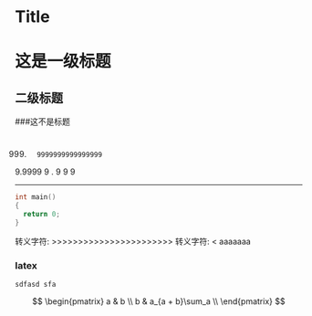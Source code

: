 # Title

# 这是一级标题

## 二级标题

###这不是标题

#

## #
   999.       9999999999999999
   9.9999
   9   . 9
   9    9

---

``` cpp
int main()
{
  return 0;
}
```

转义字符: >>>>>>>>>>>>>>>>>>>>>>>
转义字符: < aaaaaaa

###                   latex



`sdfasd
sfa`

$$
\begin{pmatrix}
a & b \\
b & a_{a + b}\sum_a \\
\end{pmatrix}
$$
